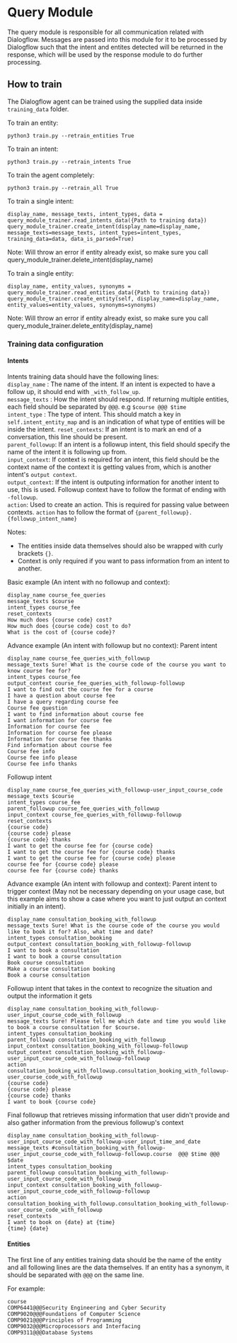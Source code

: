 # Query Module

The query module is responsible for all communication related with Dialogflow. Messages are passed into this module for it to be processed by Dialogflow such that the intent and entites detected will be returned in the response, which will be used by the response module to do further processing.

## How to train
The Dialogflow agent can be trained using the supplied data inside `training_data` folder.

To train an entity:
```
python3 train.py --retrain_entities True
```
To train an intent:
```
python3 train.py --retrain_intents True
```
To train the agent completely:
```
python3 train.py --retrain_all True
```
To train a single intent:
```
display_name, message_texts, intent_types, data = query_module_trainer.read_intents_data({Path to training data})
query_module_trainer.create_intent(display_name=display_name, message_texts=message_texts, intent_types=intent_types, training_data=data, data_is_parsed=True)
```
Note: Will throw an error if entity already exist, so make sure you call query_module_trainer.delete_intent(display_name)

To train a single entity:
```
display_name, entity_values, synonyms = query_module_trainer.read_entities_data({Path to training data})
query_module_trainer.create_entity(self, display_name=display_name, entity_values=entity_values, synonyms=synonyms)
```
Note: Will throw an error if entity already exist, so make sure you call query_module_trainer.delete_entity(display_name)

### Training data configuration
#### Intents
Intents training data should have the following lines:  
`display_name` : The name of the intent. If an intent is expected to have a follow up, it should end with `_with_follow_up`.  
`message_texts` : How the intent should respond. If returning multiple entities, each field should be separated by ` @@@ `. e.g `$course @@@ $time`  
`intent_type` : The type of intent. This should match a key in `self.intent_entity_map` and is an indication of what type of entities will be inside the intent. 
`reset_contexts`: If an intent is to mark an end of a conversation, this line should be present.  
`parent_followup`: If an intent is a followup intent, this field should specify the name of the intent it is following up from.  
`input_context`: If context is required for an intent, this field should be the context name of the context it is getting values from, which is another intent's `output context`.  
`output_context`: If the intent is outputing information for another intent to use, this is used. Followup context have to follow the format of ending with `-followup`.  
`action`: Used to create an action. This is required for passing value between contexts. `action` has to follow the format of `{parent_followup}.{followup_intent_name}`

Notes: 
- The entities inside data themselves should also be wrapped with curly brackets `{}`.  
- Context is only required if you want to pass information from an intent to another.  

Basic example (An intent with no followup and context):
```
display_name course_fee_queries
message_texts $course
intent_types course_fee
reset_contexts
How much does {course code} cost?
How much does {course code} cost to do?
What is the cost of {course code}?
```

Advance example (An intent with followup but no context):
Parent intent
```
display_name course_fee_queries_with_followup
message_texts Sure! What is the course code of the course you want to know course fee for?
intent_types course_fee
output_context course_fee_queries_with_followup-followup
I want to find out the course fee for a course
I have a question about course fee
I have a query regarding course fee
Course fee question
I want to find information about course fee
I want information for course fee
Information for course fee
Information for course fee please
Information for course fee thanks
Find information about course fee
Course fee info
Course fee info please
Course fee info thanks
```
Followup intent
```
display_name course_fee_queries_with_followup-user_input_course_code
message_texts $course
intent_types course_fee
parent_followup course_fee_queries_with_followup
input_context course_fee_queries_with_followup-followup
reset_contexts
{course code}
{course code} please
{course code} thanks
I want to get the course fee for {course code}
I want to get the course fee for {course code} thanks
I want to get the course fee for {course code} please
course fee for {course code} please
course fee for {course code} thanks
```

Advance example (An intent with followup and context):
Parent intent to trigger context (May not be necessary depending on your usage case, but this example aims to show a case where you want to just output an context initially in an intent).
```
display_name consultation_booking_with_followup
message_texts Sure! What is the course code of the course you would like to book it for? Also, what time and date?
intent_types consultation_booking
output_context consultation_booking_with_followup-followup
I want to book a consultation
I want to book a course consultation
Book course consultation
Make a course consultation booking
Book a course consultation
```
Followup intent that takes in the context to recognize the situation and output the information it gets
```
display_name consultation_booking_with_followup-user_input_course_code_with_followup
message_texts Sure! Please tell me which date and time you would like to book a course consultation for $course.
intent_types consultation_booking
parent_followup consultation_booking_with_followup
input_context consultation_booking_with_followup-followup
output_context consultation_booking_with_followup-user_input_course_code_with_followup-followup
action consultation_booking_with_followup.consultation_booking_with_followup-user_course_code_with_followup
{course code}
{course code} please
{course code} thanks
I want to book {course code}
```
Final followup that retrieves missing information that user didn't provide and also gather information from the previous followup's context
```
display_name consultation_booking_with_followup-user_input_course_code_with_followup-user_input_time_and_date
message_texts #consultation_booking_with_followup-user_input_course_code_with_followup-followup.course  @@@ $time @@@ $date
intent_types consultation_booking
parent_followup consultation_booking_with_followup-user_input_course_code_with_followup
input_context consultation_booking_with_followup-user_input_course_code_with_followup-followup
action consultation_booking_with_followup.consultation_booking_with_followup-user_course_code_with_followup
reset_contexts
I want to book on {date} at {time}
{time} {date}
```

#### Entities
The first line of any entities training data should be the name of the entity and all following lines are the data themselves. If an entity has a synonym, it should be separated with `@@@` on the same line. 

For example:
```
course
COMP6441@@@Security Engineering and Cyber Security
COMP9020@@@Foundations of Computer Science
COMP9021@@@Principles of Programming
COMP9032@@@Microprocessors and Interfacing
COMP9311@@@Database Systems
```

